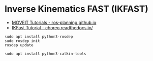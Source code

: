 # Inverse Kinematics FAST (IKFAST)
- [MOVEIT Tutorials - ros-planning.github.io](https://ros-planning.github.io/moveit_tutorials/doc/ikfast/ikfast_tutorial.html)
- [IKFast Tutorial - choreo.readthedocs.io/](https://choreo.readthedocs.io/en/latest/doc/ikfast_tutorial.html#create-ikfast-solution-cpp-file)

```
sudo apt install python3-rosdep
sudo rosdep init
rosdep update

sudo apt install python3-catkin-tools
```